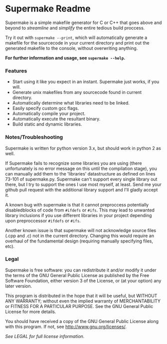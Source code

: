 Supermake Readme
================

Supermake is a simple makefile generator for C or C++ that goes above and beyond to _streamline_ and _simplify_ the entire tedious build proccess.

Try it out with `supermake --print`, which will automatically generate a makefile for the sourcecode in your current directory and print out the generated makefile to the console, without overwriting anything.

**For further information and usage, see `supermake --help`.**

### Features
* Start using it like you expect in an instant. Supermake just works, if you will.
* Generate unix makefiles from any sourcecode found in current directory.
* Automatically determine what libraries need to be linked.
* Easily specify custom gcc flags.
* Automatically compile your project.
* Automatically execute the resultant binary.
* Build static and dynamic libraries.

### Notes/Troubleshooting
Supermake is written for python version 3.x, but should work in python 2 as well.

If Supermake fails to recognize some libraries you are using (there unfortunately is no error message on this until the compilation stage), you can manually add them to the 'libraries' datastructure as defined on lines 73-101 of supermake.py. Supermake can't support every single library out there, but I try to support the ones I use most myself, at least. Send me your github pull request with the additional library support and I'll gladly accept it.

A known bug with supermake is that it cannot preproccess potentially disabledblocks of code from `#ifdefs` or `#ifs`. This may lead to unwanted library inclusions if you use different libraries in your project depending upon preproccessor `#ifdefs` or `#ifs`.

Another known issue is that supermake will not acknowledge source files (.cpp and .c) not in the current directory. Changing this would require an overhaul of the fundamental design (requiring manually specifying files, etc).

### Legal
Supermake is free software: you can redistribute it and/or modify
it under the terms of the GNU General Public License as published by
the Free Software Foundation, either version 3 of the License, or
(at your option) any later version.

This program is distributed in the hope that it will be useful,
but WITHOUT ANY WARRANTY; without even the implied warranty of
MERCHANTABILITY or FITNESS FOR A PARTICULAR PURPOSE.  See the
GNU General Public License for more details.

You should have received a copy of the GNU General Public License
along with this program.  If not, see <http://www.gnu.org/licenses/>.

_See LEGAL for full license information._
